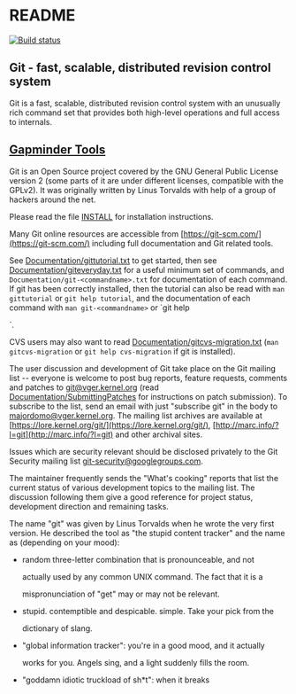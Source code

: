 # README

[![Build status](https://github.com/git/git/workflows/CI/PR/badge.svg)](https://github.com/git/git/actions?query=branch%3Amaster+event%3Apush)

## Git - fast, scalable, distributed revision control system

Git is a fast, scalable, distributed revision control system with an unusually rich command set that provides both high-level operations and full access to internals.

##  [Gapminder Tools](%20https://www.gapminder.org/tools/)

Git is an Open Source project covered by the GNU General Public License version 2 \(some parts of it are under different licenses, compatible with the GPLv2\). It was originally written by Linus Torvalds with help of a group of hackers around the net.

Please read the file [INSTALL](https://github.com/WillHongWH/git/tree/e6362826a0409539642a5738db61827e5978e2e4/INSTALL/README.md) for installation instructions.

Many Git online resources are accessible from [https://git-scm.com/](https://git-scm.com/) including full documentation and Git related tools.

See [Documentation/gittutorial.txt](https://github.com/WillHongWH/git/tree/e6362826a0409539642a5738db61827e5978e2e4/Documentation/gittutorial.txt) to get started, then see [Documentation/giteveryday.txt](https://github.com/WillHongWH/git/tree/e6362826a0409539642a5738db61827e5978e2e4/Documentation/giteveryday.txt) for a useful minimum set of commands, and `Documentation/git-<commandname>.txt` for documentation of each command. If git has been correctly installed, then the tutorial can also be read with `man gittutorial` or `git help tutorial`, and the documentation of each command with `man git-<commandname>` or \`git help

\`.

CVS users may also want to read [Documentation/gitcvs-migration.txt](https://github.com/WillHongWH/git/tree/e6362826a0409539642a5738db61827e5978e2e4/Documentation/gitcvs-migration.txt) \(`man gitcvs-migration` or `git help cvs-migration` if git is installed\).

The user discussion and development of Git take place on the Git mailing list -- everyone is welcome to post bug reports, feature requests, comments and patches to git@vger.kernel.org \(read [Documentation/SubmittingPatches](https://github.com/WillHongWH/git/tree/e6362826a0409539642a5738db61827e5978e2e4/Documentation/SubmittingPatches/README.md) for instructions on patch submission\). To subscribe to the list, send an email with just "subscribe git" in the body to majordomo@vger.kernel.org. The mailing list archives are available at [https://lore.kernel.org/git/](https://lore.kernel.org/git/), [http://marc.info/?l=git](http://marc.info/?l=git) and other archival sites.

Issues which are security relevant should be disclosed privately to the Git Security mailing list [git-security@googlegroups.com](mailto:git-security@googlegroups.com).

The maintainer frequently sends the "What's cooking" reports that list the current status of various development topics to the mailing list. The discussion following them give a good reference for project status, development direction and remaining tasks.

The name "git" was given by Linus Torvalds when he wrote the very first version. He described the tool as "the stupid content tracker" and the name as \(depending on your mood\):

* random three-letter combination that is pronounceable, and not

  actually used by any common UNIX command.  The fact that it is a

  mispronunciation of "get" may or may not be relevant.

* stupid. contemptible and despicable. simple. Take your pick from the

  dictionary of slang.

* "global information tracker": you're in a good mood, and it actually

  works for you. Angels sing, and a light suddenly fills the room.

* "goddamn idiotic truckload of sh\*t": when it breaks

